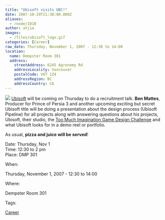 ```yaml
---
title: "Ubisoft visits UBC!"
date: 2007-10-29T21:38:00.000Z
aliases:
  - /node/1010
author: atjia
images:
  - /files/ubisoft_logo.gif
categories: [Career]
raw_date: Thursday, November 1, 2007 - 12:30 to 14:00
location:
  name: Dempster Room 301
  address:
    streetAddress: 6245 Agronomy Rd
    addressLocality: Vancouver
    postalCode: V6T 1Z4
    addressRegion: BC
    addressCountry: CA
---
```


![](/files/ubisoft_logo.gif) [Ubisoft](https://www.ubi.com/ENCA/default.aspx) will be coming on Thursday to do a recruitment talk. **Ben Mattes**, Producer for Prince of Persia 3 and another upcoming exciting but secret Ubisoft title will be doing a presentation about the design process (Ubisoft Pipeline) for all projects along with answering questions about his projects, Ubisoft, their studio, the [Too Much Imagination Game Design Challenge](http://www.toomuchimagination.ca/) and what Ubisoft looks for in a demo reel or portfolio.

As usual, **pizza and juice will be served**!

Date: Thursday, Nov 1 \
Time: 12:30 to 2 pm \
Place: DMP 301

When: 

Thursday, November 1, 2007 - 12:30 to 14:00

Where: 

Dempster Room 301

Tags: 

[Career](/career)
